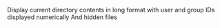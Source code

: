 Display current directory contents in long format with user and group IDs displayed numerically And hidden files
